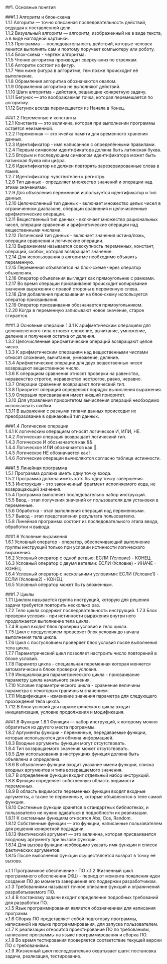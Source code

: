##1. Основные понятия    

###1.1 Алгоритм и блок-схема        
1.1.1  Алгоритм — точно описанная последовательность действий, ведущая к поставленной цели.    
1.1.2  Визуальный алгоритм — алгоритм, изображенный не в виде текста, а в виде наглядной картинки.    
1.1.3  Программа — последовательность действий, которые человек ленится выполнять сам и поэтому поручает компьютеру или роботу.    
1.1.4  Блок-схема - чертеж алгоритма.    
1.1.5  Чтение алгоритма производят сверху-вниз по стрелкам.    
1.1.6  Алгоритм состоит из фигур.    
1.1.7  Чем ниже фигура в алгоритме, тем позже происходит её выполнение.    
1.1.8  Обрамления алгоритма обозначаются овалом.    
1.1.9  Обрамления алгоритма не выполняют действий.    
1.1.10 Шаги алгоритма - действия, решающие конкретную задачу.    
1.1.11 Бегунок — это воображаемая точка, которая перемещается по алгоритму.    
1.1.12 Бегунок всегда перемещается из Начала в Конец.    

###1.2 Переменные и константы    
1.2.1  Константа — это величина, которая при выполнении программы остаётся неизменной.    
1.2.2  Переменная — это ячейка памяти для временного хранения данных.     
1.2.3  Идентификатор - имя написанное с определёнными правилами.     
1.2.4  Первым символом идентификатора должна быть латинская буква.     
1.2.5  Вторым и последующим символом идентификатора может быть латинская буква или цифра.    
1.2.6  Идентификатор не должен повторять зарезервированные слова в языке.    
1.2.7  Идентификатор чувствителен к регистру.    
1.2.8  Тип данных - определяет множество значений и операции над этими значениями.    
1.2.9  Для объявления переменной используется идентификатор и тип данных.    
1.2.10 Целочисленный тип данных - включает множество целых чисел в ограниченном диапазоне, операции сравнения и целочисленные арифметические операции.   
1.2.11 Вещественный тип данных - включает множество рациональных чисел, операции сравнения и арифметические операции над вещественными числами.    
1.2.12 Логический тип данных - включает значения истина/ложь, операции сравнения и логические операции.   
1.2.13 Выражением называется совокупность переменных, констант, операций, скобок, которая возвращает значение.    
1.2.14 Для использования в алгоритме необходимо объявить переменную.    
1.2.15 Переменная объявляется на блок-схеме через оператор объявления.     
1.2.16 Оператор объявления выглядит как прямоугольник с рамками.    
1.2.17 Во время операции присваивания происходит копирование значения выражения с правой стороны в переменную слева.    
1.2.18 Для добавления присваивания на блок-схему используется оператор присваивания.    
1.2.19 Оператор присваивания обозначается прямоугольником.    
1.2.20 Когда в переменную записывают новое значение, старое стирается.    



###1.3 Основные операции
1.3.1  К арифметическим операциям для целочисленного типа относят сложение, вычитание, умножение, деление и получения остатка от деления.    
1.3.2  Целочисленные арифметические операций возвращают целое число.    
1.3.3  К арифметическим операциям над вещественными числами относят сложение, вычитание, умножение, деление.       
1.3.4  Арифметические операции для двух вещественных чисел возвращают вещественное число.     
1.3.6  К операциям сравнения относят проверки на равенство, неравенство строгое, неравенство нестрогое, равно, неравно.    
1.3.7  Операции сравнения возвращают логический тип.     
1.3.8  Приоритет операций определяют порядок вычисления выражения.    
1.3.9  Операция присваивания имеет низший приоритет.    
1.3.10 Для управления приоритетом вычисления операций необходимо использовать скобки.    
1.3.11 В выражении с разными типами данных происходит их преобразование в одинаковый тип данных.    



###1.4 Логические операции    
1.4.1 К логическим операциям относят логическое И, ИЛИ, НЕ.    
1.4.2 Логическая операция возвращает логический тип.    
1.4.3 Логическое И обозначается как &&.    
1.4.4 Логическое ИЛИ обозначается как ||.    
1.4.5 Логическое НЕ обозначается как !.    
1.4.6 Логические операции вычисляются согласно таблице истинности.   




###1.5 Линейная программа   
1.5.1 Программа должна иметь одну точку входа.   
1.5.2 Программа должна иметь хотя бы одну точку завершения.     
1.5.3 Инструкция - это законченный фрагмент исполняемого кода, не возвращающий значения.    
1.5.4 Программа выполняет последовательно набор инструкций.     
1.5.5 Ввод - этап получения значений от пользователя для установки в переменные.    
1.5.6 Обработка - этап выполнения операций над переменными.    
1.5.7 Вывод - этап представления результата пользователю.    
1.5.8 Линейная программа состоит из последовательного этапа ввода, обработки и вывода.     




###1.6 Условные выражения       
1.6.1 Условный оператор - оператор, обеспечивающий выполнение группы инструкций только при условии истинности логического выражения.    
1.6.2 Условный оператор с одной ветвью:  ЕСЛИ (Условие) - КОНЕЦ.    
1.6.3 Условный оператор с двумя ветвями: ЕСЛИ (Условие) - ИНАЧЕ - КОНЕЦ.    
1.6.4 Условный оператор с несколькими условиями: ЕСЛИ (Условие1) - ЕСЛИ (Условие2) - КОНЕЦ.    
1.6.5 Условный оператор может быть вложенным.     




###1.7 Циклы       
1.7.1  Циклом называется группа инструкций, которую для решения задачи требуется повторить несколько раз.    
1.7.2  Тело цикла содержит последовательность инструкций.
1.7.3  Блок проверки условия - при истинности выражения внутри него продолжается выполнение тела цикла.    
1.7.4  В цикл входит блок проверки условия и тело цикла.    
1.7.5  Цикл с предусловием проверяет блок условия до начала выполнения тела цикла.    
1.7.6  Цикл с постусловием проверяет блок условия после выполнения тела цикла.    
1.7.7  Параметрический цикл позволяет настроить число повторений в блоке условий.    
1.7.8  Параметр цикла - специальная переменная которая меняется автоматически в блоке проверки условия.    
1.7.9  Инициализация параметрического цикла - присваивание параметру цикла начального значения.    
1.7.10 Условие параметрического цикла - сравнение величины параметра с некоторым граничным значением.    
1.7.11 Модификация - изменение значения параметра для следующего прохождения тела цикла.    
1.7.12 В блок условий для параметрического цикла входит инициализация, условие продолжения и модификация.    

###1.8 Функции
1.8.1  Функция — набор инструкций, к которому можно обратиться из другого места программы.    
1.8.2  Аргументы функции - переменные, передаваемые функции, которые используются для обмена информацией.    
1.8.3  Входные аргументы функции могут отсутствовать.     
1.8.4  Тип возвращаемого значения может отсутствовать.    
1.8.5  Для использования в инструкциях функция должна быть объявлена и определена.    
1.8.6  В объявление функции входит указание имени функции, списка входных аргументов и типа возвращаемого значения.    
1.8.7  В определение функции входит отдельный набор инструкций.    
1.8.8  Функция определяет собственную область видимости переменных.     
1.8.9  В область видимости переменных функции входят входные аргументы, а также те переменные, которые объявляются в теле самой функции.    
1.8.10 Системные функции хранятся в стандартных библиотеках, и пользователю не нужно вдаваться в подробности их реализации.    
1.8.11 К системным функциям относятся Abs, Cos, Random.    
1.8.12 Собственные функции — это функции, написанные пользователем для решения конкретной подзадачи.    
1.8.13 Фактический аргумент — это величина, которая присваивается входному аргументу при вызове функции.    
1.8.14 Для вызова функции необходимо указать имя функции и список фактических аргументов.    
1.8.15 После выполнения функции осуществляется возврат в точку её вызова.    


x.1.1 Программное обеспечение - ПО
x.1.2 Жизненный цикл программного обеспечения (ЖЦ) - период от момента появления идеи создания ПО до момента завершения его поддержки разработчиком.    
x.1.3 Требованиями называют точное описание функций и ограничений разрабатываемого ПО.    
x.1.4 В постановку задачи входит определение подробных требований для разработки ПО.    
x.1.5 Язык программирования является обозначением для написания программ.   
x.1.6 Сборка ПО представляет собой подготовку программы, написанной на языке программирования, для запуска пользователем.   
x.1.7 К реализации относится проектирование ПО по требованиям, написание программы на языке программирования и сборка ПО.  
x.1.8 Во время тестирования проверяется соответствие текущей версии ПО с требованиями.   
x.1.9 Жизненный цикл последовательно охватывает шаги: постановка задачи, реализация, тестирование.   